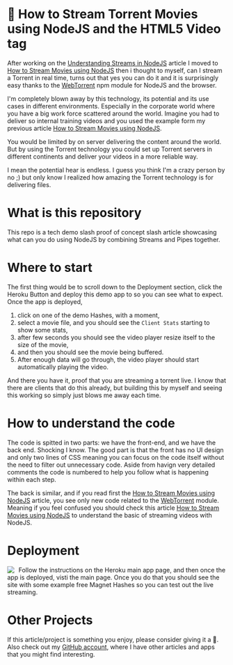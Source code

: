 # 🍿 How to Stream Torrent Movies using NodeJS and the HTML5 Video tag

After working on the [Understanding Streams in NodeJS](https://github.com/davidgatti/Understanding-Streams-in-NodeJS) article I moved to [How to Stream Movies using NodeJS](https://github.com/davidgatti/How-to-Stream-Movies-using-NodeJS) then i thought to myself, can I stream a Torrent in real time, turns out that yes you can do it and it is surprisingly easy thanks to the [WebTorrent](https://webtorrent.io) npm module for NodeJS and the browser.

I'm completely blown away by this technology, its potential and its use cases in different environments. Especially in the corporate world where you have a big work force scattered around the world. Imagine you had to deliver so internal training videos and you used the example form my previous article [How to Stream Movies using NodeJS](https://github.com/davidgatti/How-to-Stream-Movies-using-NodeJS).

You would be limited by on server delivering the content around the world. But by using the Torrent technology you could set up Torrent servers in different continents and deliver your videos in a more reliable way.

I mean the potential hear is endless. I guess you think I'm a crazy person by no ;) but only know I realized how amazing the Torrent technology is for delivering files.

# What is this repository

This repo is a tech demo slash proof of concept slash article showcasing what can you do using NodeJS by combining Streams and Pipes together.

# Where to start

The first thing would be to scroll down to the Deployment section, click the Heroku Button and deploy this demo app to so you can see what to expect. Once the app is deployed,

1. click on one of the demo Hashes, with a moment,
1. select a movie file, and you should see the `Client Stats` starting to show some stats,
1. after few seconds you should see the video player resize itself to the size of the movie,
1. and then you should see the movie being buffered.
1. After enough data will go through, the video player should start automatically playing the video.

And there you have it, proof that you are streaming a torrent live. I know that there are clients that do this already, but building this by myself and seeing this working so simply just blows me away each time.

# How to understand the code

The code is spitted in two parts: we have the front-end, and we have the back end. Shocking I know. The good part is that the front has no UI design and only two lines of CSS meaning you can focus on the code itself without the need to filter out unnecessary code. Aside from havign very detailed comments the code is numbered to help you follow what is happening within each step.

The back is similar, and if you read first the [How to Stream Movies using NodeJS](https://github.com/davidgatti/How-to-Stream-Movies-using-NodeJS) article, you see only new code related to the [WebTorrent](https://webtorrent.io) module. Meaning if you feel confused you should check this article [How to Stream Movies using NodeJS](https://github.com/davidgatti/How-to-Stream-Movies-using-NodeJS) to understand the basic of streaming videos with NodeJS.

# Deployment

<a href="https://heroku.com/deploy?template=https://github.com/davidgatti/How-to-Stream-Torrents-using-NodeJS" target="_blank">
<img align="left" style="float: left; margin: 0 10px 0 0;" src="https://www.herokucdn.com/deploy/button.svg"></a>

Follow the instructions on the Heroku main app page, and then once the app is deployed, visti the main page. Once you do that you should see the site with some example free Magnet Hashes so you can test out the live streaming.

# Other Projects

If this article/project is something you enjoy, please consider giving it a 🌟. Also check out my [GitHub account](https://github.com/davidgatti), where I have other articles and apps that you might find interesting.